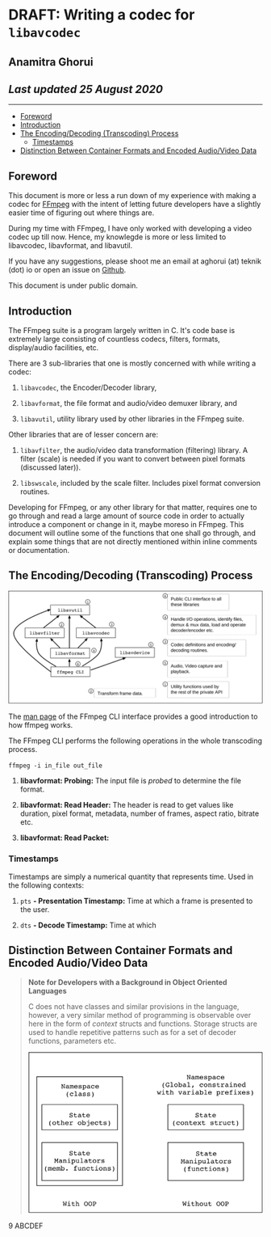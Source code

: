 # DRAFT: Writing a codec for `libavcodec`
## Anamitra Ghorui
## *Last updated 25 August 2020*

--------------------------------------------------------------------------------

-   [Foreword](#foreword)
-   [Introduction](#introduction)
-   [The Encoding/Decoding (Transcoding)
    Process](#the-encodingdecoding-transcoding-process)
    -   [Timestamps](#timestamps)
-   [Distinction Between Container Formats and Encoded Audio/Video
    Data](#distinction-between-container-formats-and-encoded-audiovideo-data)

Foreword
--------

This document is more or less a run down of my experience with making a
codec for [FFmpeg](https://ffmpeg.org) with the intent of letting future
developers have a slightly easier time of figuring out where things are.

During my time with FFmpeg, I have only worked with developing a video
codec up till now. Hence, my knowlegde is more or less limited to
libavcodec, libavformat, and libavutil.

If you have any suggestions, please shoot me an email at aghorui (at)
teknik (dot) io or open an issue on
[Github](https://github.com/daujerrine/ffmpeg-doc).

This document is under public domain.

Introduction
------------

The FFmpeg suite is a program largely written in C. It's code base is
extremely large consisting of countless codecs, filters, formats,
display/audio facilities, etc.

There are 3 sub-libraries that one is mostly concerned with while
writing a codec:

1.  `libavcodec`, the Encoder/Decoder library,

2.  `libavformat`, the file format and audio/video demuxer library, and

3.  `libavutil`, utility library used by other libraries in the FFmpeg
    suite.

Other libraries that are of lesser concern are:

1.  `libavfilter`, the audio/video data transformation (filtering)
    library. A filter (scale) is needed if you want to convert between
    pixel formats (discussed later)).

2.  `libswscale`, included by the scale filter. Includes pixel format
    conversion routines.

Developing for FFmpeg, or any other library for that matter, requires
one to go through and read a large amount of source code in order to
actually introduce a component or change in it, maybe moreso in FFmpeg.
This document will outline some of the functions that one shall go
through, and explain some things that are not directly mentioned within
inline comments or documentation.

The Encoding/Decoding (Transcoding) Process
-------------------------------------------

![image](images/libavcodec.svg)

The [man page](https://ffmpeg.org/ffmpeg.html#toc-Detailed-description)
of the FFmpeg CLI interface provides a good introduction to how ffmpeg
works.

The FFmpeg CLI performs the following operations in the whole
transcoding process.

` ffmpeg -i in_file out_file `

1.  **libavformat: Probing:** The input file is *probed* to determine
    the file format.

2.  **libavformat: Read Header:** The header is read to get values like
    duration, pixel format, metadata, number of frames, aspect ratio,
    bitrate etc.

3.  **libavformat: Read Packet:**

### Timestamps

Timestamps are simply a numerical quantity that represents time. Used in
the following contexts:

1.  `pts` **- Presentation Timestamp:** Time at which a frame is
    presented to the user.

2.  `dts` **- Decode Timestamp:** Time at which

Distinction Between Container Formats and Encoded Audio/Video Data
------------------------------------------------------------------

> **Note for Developers with a Background in Object Oriented Languages**
>
> C does not have classes and similar provisions in the language,
> however, a very similar method of programming is observable over here
> in the form of *context* structs and functions. Storage structs are
> used to handle repetitive patterns such as for a set of decoder
> functions, parameters etc.
>
> ![image](images/classes_and_c.svg)

9 ABCDEF

